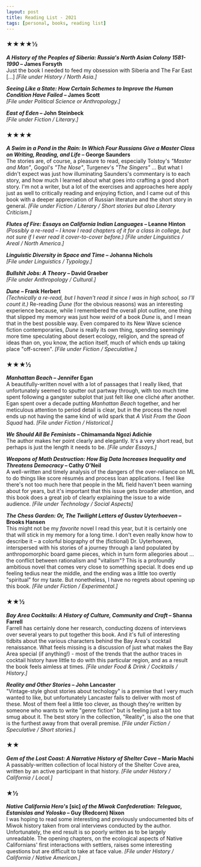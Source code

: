 ```yaml
---
layout: post
title: Reading List - 2021
tags: [personal, books, reading list]
---
```


### ★★★★½

**_A History of the Peoples of Siberia: Russia's North Asian Colony 1581-1990_ – James Forsyth**<br>
Just the book I needed to feed my obsession with Siberia and The Far East [...]
_[File under History / North Asia.]_

**_Seeing Like a State: How Certain Schemes to Improve the Human Condition Have Failed_ – James Scott**<br>
_[File under Political Science or Anthropology.]_

**_East of Eden_ – John Steinbeck**<br>
_[File under Fiction / Literary.]_

### ★★★★

**_A Swim in a Pond in the Rain: In Which Four Russians Give a Master Class on Writing, Reading, and Life_ – George Saunders**<br>
The stories are, of course, a pleasure to read, especially Tolstoy's _"Master and Man"_, Gogol's _"The Nose"_, Turgenev's _"The Singers"_ ... But what I didn't expect was just how illuminating Saunders's commentary is to each story, and how much I learned about what goes into crafting a good short story. I'm not a writer, but a lot of the exercises and approaches here apply just as well to critically reading and enjoying fiction, and I came out of this book with a deeper appreciation of Russian literature and the short story in general.
_[File under Fiction / Literary / Short stories but also Literary Criticism.]_

**_Flutes of Fire: Essays on California Indian Languages_ – Leanne Hinton**<br>
_(Possibly a re-read – I know I read chapters of it for a class in college, but not sure if I ever read it cover-to-cover before.)_
_[File under Linguistics / Areal / North America.]_

**_Linguistic Diversity in Space and Time_ – Johanna Nichols**<br>
_[File under Linguistics / Typology.]_

**_Bullshit Jobs: A Theory_ – David Graeber**<br>
_[File under Anthropology / Cultural.]_

**_Dune_ – Frank Herbert**<br>
_(Technically a re-read, but I haven't read it since I was in high school, so I'll count it.)_
Re-reading _Dune_ (for the obvious reasons) was an interesting experience because, while I remembered the overall plot outline, one thing that slipped my memory was just how _weird_ of a book _Dune_ is, and I mean that in the best possible way. Even compared to its New Wave science fiction contemporaries, _Dune_ is really its own thing, spending seemingly more time speculating about desert ecology, religion, and the spread of ideas than on, you know, the action itself, much of which ends up taking place "off-screen".
_[File under Fiction / Speculative.]_

### ★★★½

**_Manhattan Beach_ – Jennifer Egan**<br>
A beautifully-written novel with a lot of passages that I really liked, that unfortunately seemed to sputter out partway through, with too much time spent following a gangster subplot that just felt like one cliché after another. Egan spent over a decade putting _Manhattan Beach_ together, and her meticulous attention to period detail is clear, but in the process the novel ends up not having the same kind of wild spark that _A Visit From the Goon Squad_ had.
_[File under Fiction / Historical.]_

**_We Should All Be Feminists_ – Chimamanda Ngozi Adichie**<br>
The author makes her point clearly and elegantly. It's a very short read, but perhaps is just the length it needs to be.
_[File under Essays.]_

**_Weapons of Math Destruction: How Big Data Increases Inequality and Threatens Democracy_ – Cathy O'Neil**<br>
A well-written and timely analysis of the dangers of the over-reliance on ML to do things like score résumés and process loan applications. I feel like there's not too much here that people in the ML field haven't been warning about for years, but it's important that this issue gets broader attention, and this book does a great job of clearly explaining the issue to a wide audience.
_[File under Technology / Social Aspects]_

**_The Chess Garden: Or, The Twilight Letters of Gustav Uyterhoeven_ – Brooks Hansen**<br>
This might not be my _favorite_ novel I read this year, but it is certainly one that will stick in my memory for a long time. I don't even really know how to describe it – a colorful biography of the (fictional) Dr. Uyterhoeven, interspersed with his stories of a journey through a land populated by anthropomorphic board game pieces, which in turn form allegories about ... the conflict between rationalism and "vitalism"? This is a profoundly ambitious novel that comes very close to something special. It does end up feeling tedius near the middle, and the ending was a little too overtly "spiritual" for my taste. But nonetheless, I have no regrets about opening up this book.
_[File under Fiction / Experimental.]_

### ★★½

**_Bay Area Cocktails: A History of Culture, Community and Craft_ – Shanna Farrell**<br>
Farrell has certainly done her research, conducting dozens of interviews over several years to put together this book. And it's full of interesting tidbits about the various characters behind the Bay Area's cocktail renaissance. What feels missing is a discussion of just what makes the Bay Area special (if anything!) - most of the trends that the author traces in cocktail history have little to do with this particular region, and as a result the book feels aimless at times.
_[File under Food & Drink / Cocktails / History.]_

**_Reality and Other Stories_ – John Lancaster**<br>
"Vintage-style ghost stories about techology" is a premise that I very much wanted to like, but unfortunately Lancaster fails to deliver with most of these. Most of them feel a little too clever, as though they're written by someone who wants to write "genre fiction" but is feeling just a bit too smug about it. The best story in the collection, "Reality", is also the one that is the furthest away from that overall premise.
_[File under Fiction / Speculative / Short stories.]_

### ★★

**_Gem of the Lost Coast: A Narrative History of Shelter Cove_ – Mario Machi**<br>
A passably-written collection of local history of the Shelter Cove area, written by an active participant in that history.
_[File under History / California / Local.]_

### ★½

**_Native California Hero's_ [sic] _of the Miwok Confederation: Teleguac, Estanislas and Yolosko_ – Guy (Redcorn) Nixon**<br>
I was hoping to read some interesting and previously undocumented bits of Miwok history taken from oral interviews conducted by the author. Unfortunately, the end result is so poorly written as to be largely unreadable. The opening chapters, on the ecological aspects of Native Californians' first interactions with settlers, raises some interesting questions but are difficult to take at face value.
_[File under History / California / Native American.]_
